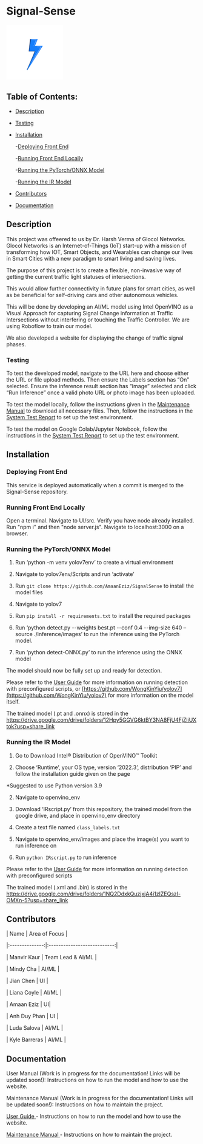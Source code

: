 <h1>Signal-Sense</h1> 

<img src="static_startup_logo.png" alt="Team Static Startup Logo" width="150"/> 

  

<h2>Table of Contents:</h2> 

  

- [Description](#description) 

- [Testing](#testing) 

- [Installation](#installation) 

    -[Deploying Front End](#deploying-front-end) 

    -[Running Front End Locally](#running-front-end-locally)  

    -[Running the PyTorch/ONNX Model](#running-the-pyTorch/ONNX-Model) 

    -[Running the IR Model](#running-the-ir-model) 

- [Contributors](#contributors) 

- [Documentation](#documentation) 

  

## Description 

This project was offeered to us by Dr. Harsh Verma of Glocol Networks. Glocol Networks is an Internet-of-Things (IoT) start-up with a mission of transforming how IOT, Smart Objects, and Wearables can change our lives in Smart Cities with a new paradigm to smart living and saving lives.  

The purpose of this project is to create a flexible, non-invasive way of getting the current traffic light statuses of intersections. 

This would allow further connectivity in future plans for smart cities, as well as be beneficial for self-driving cars and other autonomous vehicles. 

This will be done by developing an AI/ML model using Intel OpenVINO as a Visual Approach for capturing Signal Change information at Traffic Intersections without interfering or touching the Traffic Controller. We are using Roboflow to train our model. 

We also developed a website for displaying the change of traffic signal phases.  

 

### Testing 

To test the developed model, navigate to the URL here and choose either the URL or file upload methods. Then ensure the Labels section has “On” selected. Ensure the inference result section has “Image” selected and click “Run Inference” once a valid photo URL or photo image has been uploaded. 

 

To test the model locally, follow the instructions given in the <a href=””> Maintenance Manual</a> to download all necessary files. Then, follow the instructions in the <a href=””>System Test Report</a> to set up the test environment.  

 

To test the model on Google Colab/Jupyter Notebook, follow the instructions in the <a href=””>System Test Report</a> to set up the test environment. 

 

## Installation 

   

### Deploying Front End 

  

This service is deployed automatically when a commit is merged to the Signal-Sense repository. 

  

### Running Front End Locally 

Open a terminal. Navigate to UI/src. Verify you have node already installed. Run "npm i" and then "node server.js". Navigate to localhost:3000 on a browser. 

 

### Running the PyTorch/ONNX Model 

1. Run ‘python -m venv yolov7env’ to create a virtual environment 

2. Navigate to yolov7env/Scripts and run ‘activate’ 

3. Run `git clone https://github.com/AmaanEziz/SignalSense` to install the model files 

4. Navigate to yolov7 

5. Run `pip install -r requirements.txt` to install the required packages 

6. Run ‘python detect.py --weights best.pt --conf 0.4 --img-size 640 –source ./inference/images’ to run the inference using the PyTorch model.  

7. Run ‘python detect-ONNX.py’ to run the inference using the ONNX model 

  

<!--- # TODO Fix link to user guide when it is complete and in the repo. --> 

The model should now be fully set up and ready for detection. 

Please refer to the [User Guide](user_guide.pdf) for more information on running detection with preconfigured scripts, or [https://github.com/WongKinYiu/yolov7](https://github.com/WongKinYiu/yolov7) for more information on the model itself. 

The trained model (.pt and .onnx) is stored in the https://drive.google.com/drive/folders/12Hpy5GGVG6ktBY3NA8FjU4FjZliUXtok?usp=share_link  

 

### Running the IR Model 

1. Go to Download Intel® Distribution of OpenVINO™ Toolkit 

2. Choose ‘Runtime’, your OS type, version ‘2022.3’, distribution ‘PIP’ and follow the installation guide given on the page 

*Suggested to use Python version 3.9 

2. Navigate to openvino_env 

3. Download ‘IRscript.py’ from this repository, the trained model from the google drive, and place in openvino_env directory 

4. Create a text file named `class_labels.txt` 

5. Navigate to openvino_env/images and place the image(s) you want to run inference on 

5. Run `python IRscript.py` to run inference 

 

Please refer to the [User Guide](user_guide.pdf) for more information on running detection with preconfigured scripts 

The trained model (.xml and .bin) is stored in the https://drive.google.com/drive/folders/1NQ2DdxkQuzjxjA4i1zIZEQszl-OMXn-5?usp=share_link 

 

## Contributors 

  

|      Name      |        Area of Focus        | 

|:--------------:|:---------------------------:| 

|  Manvir Kaur   |  Team Lead & AI/ML | 

|  Mindy Cha     |       AI/ML     | 

|  Jian Chen     |  UI  | 

|  Liana Coyle  |       AI/ML    | 

|  Amaan Eziz  | UI| 

|  Anh Duy Phan      | UI | 

|  Luda Salova    |       AI/ML     | 

| Kyle Barreras |  AI/ML   | 

  

  

## Documentation 

  

<!---# TODO Add additional documentation if needed --> 

 

User Manual (Work is in progress for the documentation! Links will be updated soon!): Instructions on how to run the model and how to use the website. 

 

Maintenance Manual (Work is in progress for the documentation! Links will be updated soon!): Instructions on how to maintain the project. 

 

 

 

 

[<a href="https://drive.google.com/file/d/1ejSIhz6rluYjG7UiNGEMwV9UadcDnziR/view?usp=sharing"> User Guide </a>](user_guide.pdf) - Instructions on how to run the model and how to use the website. 

  

[<a href="https://drive.google.com/file/d/1iCu3uLODQg9G2kiL64HM1gIbtMjdTzzR/view?usp=sharing"> Maintenance Manual </a>](maintenance_manual.pdf) - Instructions on how to maintain the project. 
